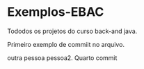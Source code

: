 # Exemplos-EBAC
Tododos os projetos do curso back-and java.

Primeiro exemplo de commiit no arquivo.

outra pessoa
pessoa2.
Quarto commit


